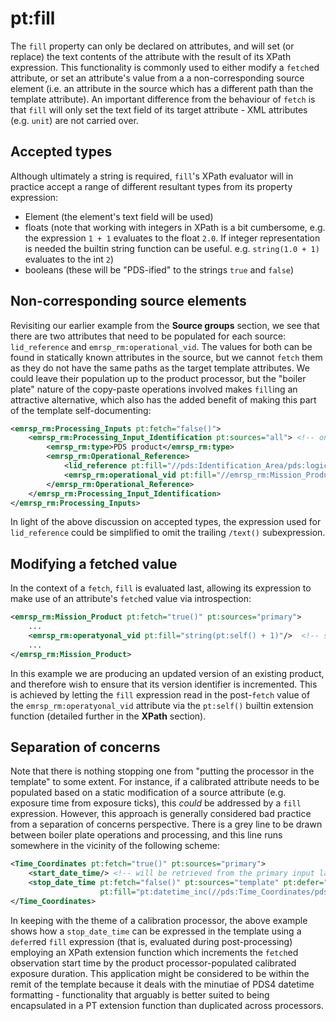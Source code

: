 # pt:fill
The `fill` property can only be declared on attributes, and will set (or replace) the text contents of the
attribute with the result of its XPath expression. This functionality is commonly used to either modify a `fetch`ed
attribute, or set an attribute's value from a a non-corresponding source element (i.e. an attribute in the source which
has a different path than the template attribute). An important difference from the behaviour of `fetch` is that `fill`
will only set the text field of its target attribute - XML attributes (e.g. `unit`) are not carried over.

## Accepted types
Although ultimately a string is required, `fill`'s XPath evaluator will in practice accept a range of different
resultant types from its property expression:
- Element (the element's text field will be used)
- floats (note that working with integers in XPath is a bit cumbersome, e.g. the expression `1 + 1` evaluates to the
  float `2.0`. If integer representation is needed the builtin string function can be useful. e.g. `string(1.0 + 1)`
  evaluates to the int `2`)
- booleans (these will be "PDS-ified" to the strings `true` and `false`)

## Non-corresponding source elements
Revisiting our earlier example from the **Source groups** section, we see that there are two attributes that need to be
populated for each source: `lid_reference` and `emrsp_rm:operational_vid`. The values for both can be found in
statically known attributes in the source, but we cannot `fetch` them as they do not have the same paths as the target
template attributes. We could leave their population up to the product processor, but the "boiler plate" nature of the copy-paste
operations involved makes `fill`ing an attractive alternative, which also has the added benefit of making this part of
the template self-documenting:
```xml
<emrsp_rm:Processing_Inputs pt:fetch="false()">
    <emrsp_rm:Processing_Input_Identification pt:sources="all"> <!-- one entry each for all source products -->
        <emrsp_rm:type>PDS product</emrsp_rm:type>
        <emrsp_rm:Operational_Reference>
            <lid_reference pt:fill="//pds:Identification_Area/pds:logical_identifier/text()"/>
            <emrsp_rm:operational_vid pt:fill="//emrsp_rm:Mission_Product/emrsp_rm:operational_vid"/>
        </emrsp_rm:Operational_Reference>
    </emrsp_rm:Processing_Input_Identification>
</emrsp_rm:Processing_Inputs>
```
In light of the above discussion on accepted types, the expression used for `lid_reference` could be simplified to
omit the trailing `/text()` subexpression.

## Modifying a fetched value
In the context of a `fetch`, `fill` is evaluated last, allowing its expression to make use of an attribute's `fetch`ed
value via introspection:
```xml
<emrsp_rm:Mission_Product pt:fetch="true()" pt:sources="primary">
    ...
    <emrsp_rm:operatyonal_vid pt:fill="string(pt:self() + 1)"/>  <!-- string to ensure int result and not default float -->
    ...
</emrsp_rm:Mission_Product>
``` 
In this example we are producing an updated version of an existing product, and therefore wish to ensure that its
version identifier is incremented. This is achieved by letting the `fill` expression read in the post-`fetch` value
of the `emrsp_rm:operatyonal_vid` attribute via the `pt:self()` builtin extension function (detailed further in the
**XPath** section).

## Separation of concerns
Note that there is nothing stopping one from "putting the processor in the template" to some extent. For instance,
if a calibrated attribute needs to be populated based on a static modification of a source attribute (e.g. exposure
time from exposure ticks), this *could* be addressed by a `fill` expression. However, this approach is generally
considered bad practice from a separation of concerns perspective. There is a grey line to be drawn between boiler
plate operations and processing, and this line runs somewhere in the vicinity of the following scheme:
```xml
<Time_Coordinates pt:fetch="true()" pt:sources="primary">
    <start_date_time/> <!-- will be retrieved from the primary input label -->
    <stop_date_time pt:fetch="false()" pt:sources="template" pt:defer="true()"
                    pt:fill="pt:datetime_inc(//pds:Time_Coordinates/pds:start_date_time, //img:Exposure/img:exposure_duration)" />
</Time_Coordinates>
```
In keeping with the theme of a calibration processor, the above example shows how a `stop_date_time` can be expressed
in the template using a `defer`red `fill` expression (that is, evaluated during post-processing) employing an XPath
extension function which increments the `fetch`ed observation start time by the product processor-populated calibrated exposure
duration. This application might be considered to be within the remit of the template because it deals with the
minutiae of PDS4 datetime formatting - functionality that arguably is better suited to being encapsulated in a PT
extension function than duplicated across processors. 
